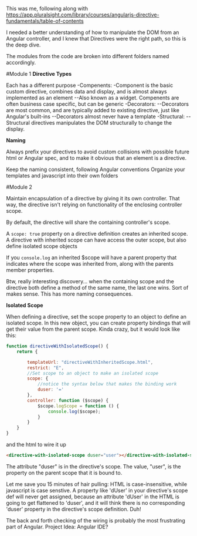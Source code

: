 This was me, following along with https://app.pluralsight.com/library/courses/angularjs-directive-fundamentals/table-of-contents

I needed a better understanding of how to manipulate the DOM from an Angular controller, and I knew that Directives were the right path, so this is the deep dive. 

The modules from the code are broken into different folders named accordingly. 

#Module 1
**Directive Types**

Each has a different purpose
-Compenents:
-Component is the basic custom directive, combines data and display, and is almost always implemented as an element
--Also known as a widget. Compenents are often business case specific, but can be generic
-Decorators:
--Decorators are most common, and are typically added to existing directive, just like Angular's built-ins
--Decorators almost never have a template
-Structural:
--Structural directives manipulates the DOM structurally to change the display.


**Naming**

Always prefix your directives to avoid custom collisions with possible future html or Angular spec, and to make it obvious that an element is a directive.

Keep the naming consistent, following Angular conventions
Organize your templates and javascript into their own folders

#Module 2

Maintain encapsulation of a directive by giving it its own controller. That way, the directive isn't relying on functionality of the enclosing controller scope.

By default, the directive will share the containing controller's scope.

A `scope: true` property on a directive definition creates an inherited scope. A directive with inherited scope can have access the outer scope, but also define isolated scope objects

If you `console.log` an inherited $scope will have a parent property that indicates where the scope was inherited from, along with the parents member properties. 

Btw, really interesting discovery... when the containing scope and the directive both define a method of the same name, the last one wins. Sort of makes sense. This has more naming consequences.

**Isolated Scope**

When defining a directive, set the scope property to an object to define an isolated scope. In this new object, you can create property bindings that will get their value from the parent scope. Kinda crazy, but it would look like this: 
```javascript
function directiveWithIsolatedScope() {
    return {

        templateUrl: "directiveWithInheritedScope.html",
        restrict: "E",
        //Set scope to an object to make an isolated scope
        scope: {
            //notice the syntax below that makes the binding work
            duser: '='
        },
        controller: function ($scope) {
            $scope.logScope = function () {
                console.log($scope);
            }
        }
    }
}
```

and the html to wire it up

```html
<directive-with-isolated-scope duser="user"></directive-with-isolated-scope>
```
The attribute "duser" is in the directive's scope. The value, "user", is the property on the parent scope that it is bound to. 

Let me save you 15 minutes of hair pulling: HTML is case-insensitive, while javascript is case senstive. A property like 'dUser' in your directive's scope def will never get assigned, because an attribute 'dUser' in the HTML is going to get flattened to 'duser', and it will think there is no corresponding 'duser' property in the directive's scope definition. Duh!

The back and forth checking of the wiring is probably the most frustrating part of Angular. Project Idea: Angular IDE?

